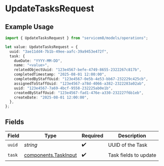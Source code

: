# UpdateTasksRequest

## Example Usage

```typescript
import { UpdateTasksRequest } from "servicem8/models/operations";

let value: UpdateTasksRequest = {
  uuid: "3ae11dd4-7b1b-49ee-aafc-39a9453e472f",
  task: {
    dueDate: "YYYY-MM-DD",
    name: "<value>",
    relatedObjectUuid: "123e4567-befe-4749-8655-2322267c817b",
    completedTimestamp: "2025-08-01 12:00:00",
    completedByStaffUuid: "123e4567-0e5b-4e53-bb67-232229c425cb",
    assignedToStaffUuid: "123e4567-a78d-4066-a382-2322283a02ab",
    uuid: "123e4567-7a69-4bcf-9558-232225ab0e1b",
    createdByStaffUuid: "123e4567-fad1-476e-a330-232227f6b1eb",
    createDate: "2025-08-01 12:00:00",
  },
};
```

## Fields

| Field                                                        | Type                                                         | Required                                                     | Description                                                  |
| ------------------------------------------------------------ | ------------------------------------------------------------ | ------------------------------------------------------------ | ------------------------------------------------------------ |
| `uuid`                                                       | *string*                                                     | :heavy_check_mark:                                           | UUID of the Task                                             |
| `task`                                                       | [components.TaskInput](../../models/components/taskinput.md) | :heavy_check_mark:                                           | Task fields to update                                        |